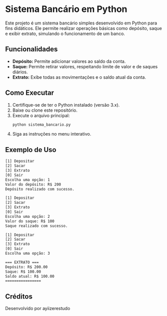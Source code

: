 # Sistema Bancário em Python

Este projeto é um sistema bancário simples desenvolvido em Python para fins didáticos. Ele permite realizar operações básicas como depósito, saque e exibir extrato, simulando o funcionamento de um banco.

## Funcionalidades

- **Depósito:** Permite adicionar valores ao saldo da conta.
- **Saque:** Permite retirar valores, respeitando limite de valor e de saques diários.
- **Extrato:** Exibe todas as movimentações e o saldo atual da conta.

## Como Executar

1. Certifique-se de ter o Python instalado (versão 3.x).
2. Baixe ou clone este repositório.
3. Execute o arquivo principal:
   ```bash
   python sistema_bancario.py
   ```
4. Siga as instruções no menu interativo.

## Exemplo de Uso

```bash
[1] Depositar
[2] Sacar
[3] Extrato
[0] Sair
Escolha uma opção: 1
Valor do depósito: R$ 200
Depósito realizado com sucesso.

[1] Depositar
[2] Sacar
[3] Extrato
[0] Sair
Escolha uma opção: 2
Valor do saque: R$ 100
Saque realizado com sucesso.

[1] Depositar
[2] Sacar
[3] Extrato
[0] Sair
Escolha uma opção: 3

=== EXTRATO ===
Depósito: R$ 200.00
Saque: R$ 100.00
Saldo atual: R$ 100.00
================
```

## Créditos

Desenvolvido por ayiizerestudo
